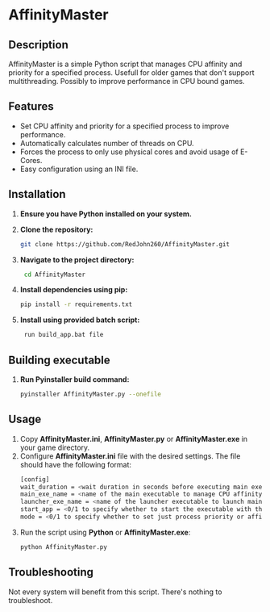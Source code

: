 # AffinityMaster

## Description
AffinityMaster is a simple Python script that manages CPU affinity and priority for a specified process. Usefull for older games that don't support multithreading. Possibly to improve performance in CPU bound games.

## Features
- Set CPU affinity and priority for a specified process to improve performance.
- Automatically calculates number of threads on CPU.
- Forces the process to only use physical cores and avoid usage of E-Cores.
- Easy configuration using an INI file.

## Installation
1. **Ensure you have Python installed on your system.**

2. **Clone the repository:**
    ```sh
   git clone https://github.com/RedJohn260/AffinityMaster.git
3. **Navigate to the project directory:**
   ```sh
    cd AffinityMaster
4. **Install dependencies using pip:**
    ```sh
    pip install -r requirements.txt
5. **Install using provided batch script:**
   ```sh
    run build_app.bat file

## Building executable
1. **Run Pyinstaller build command:**
   ```sh
   pyinstaller AffinityMaster.py --onefile

## Usage
1. Copy **AffinityMaster.ini**, **AffinityMaster.py** or **AffinityMaster.exe** in your game directory.
2. Configure **AffinityMaster.ini** file with the desired settings. The file should have the following format: 
   ```sh
   [config]
   wait_duration = <wait duration in seconds before executing main executable>
   main_exe_name = <name of the main executable to manage CPU affinity and priority>
   launcher_exe_name = <name of the launcher executable to launch main executable>
   start_app = <0/1 to specify whether to start the executable with the PlayGTAIV script>
   mode = <0/1 to specify whether to set just process priority or affinity and priority>
   ```
3. Run the script using **Python** or **AffinityMaster.exe**:
   ```sh
   python AffinityMaster.py

## Troubleshooting 
Not every system will benefit from this script. There's nothing to troubleshoot.